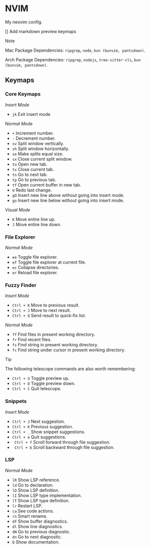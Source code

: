 # NVIM
My neovim config.

[] Add markdown preview keymaps

> [!NOTE]
> Mac Package Dependencies: `ripgrep`, `node`, `bun (bunvim, pantsdown)`.
>  
> Arch Package Dependencies: `ripgrep`, `nodejs`, `tree-sitter-cli`, `bun (bunvim, pantsdown)`.

## Keymaps

### Core Keymaps

*Insert Mode*
- `jk` Exit insert mode

*Normal Mode*
- `+` Increment number.
- `-` Decrement number.
- `sv` Split window vertically.
- `sh` Split window horizontally.
- `se` Make splits equal size.
- `sx` Close current split window.
- `to` Open new tab.
- `tx` Close current tab.
- `tn` Go to next tab.
- `tp` Go to previous tab.
- `tf` Open current buffer in new tab.
- `U` Redo last change.
- `gO` Insert new line above without going into insert mode.  
- `go` Insert new line below without going into insert mode.  

*Visual Mode*
- `K` Move entire line up.
- `J` Move entire line down. 

### File Explorer

*Normal Mode*
- `ee` Toggle file explorer.
- `ef` Toggle file explorer at current file.
- `ec` Collapse directories.
- `er` Reload file explorer.

### Fuzzy Finder
 *Insert Mode*
 - `Ctrl + K` Move to previous result.
 - `Ctrl + J` Move to next result.
 - `Ctrl + Q` Send result to quick-fix list.

 *Normal Mode*
 - `ff` Find files in present working directory.
 - `fr` Find recent files.
 - `fs` Find string in present working directory.
 - `fc` Find string under cursor in present working directory.

> [!TIP]
> The following telescope commands are also worth remembering:
> - `Ctrl + U` Toggle preview up.
> - `Ctrl + D` Toggle preview down.
> - `Ctrl + C` Quit telescope.

### Snippets
*Insert Mode* 
- `Ctrl + J` Next suggestion.
- `Ctrl + K` Previous suggestion. 
- `Ctrl + _` Show snippet suggestions.
- `Ctrl + e` Quit suggestions.
- ` Ctrl + f` Scroll forward through file suggestion.
- ` Ctrl + b` Scroll backward  through file suggestion.

### LSP
*Normal Mode*
- `lR` Show LSP reference.
- `ld` Go to declaration.
- `lD` Show LSP definition.
- `lI` Show LSP type implementation.
- `lT` Show LSP type definition.
- `lr` Restart LSP.
- `ca` See code actions. 
- `rn` Smart rename.
- `df` Show buffer diagnostics.
- `dl` Show line diagnostics.
- `dN` Go to previous diagnostic. 
- `dn` Go to next diagnostic. 
- `D` Show documentation. 
